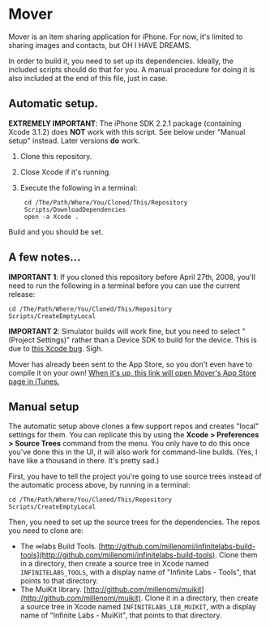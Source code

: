 # Mover

Mover is an item sharing application for iPhone. For now, it's limited to sharing images and contacts, but OH I HAVE DREAMS.

In order to build it, you need to set up its dependencies. Ideally, the included scripts should do that for you. A manual procedure for doing it is also included at the end of this file, just in case.

## Automatic setup.

**EXTREMELY IMPORTANT**: The iPhone SDK 2.2.1 package (containing Xcode 3.1.2) does **NOT** work with this script. See below under "Manual setup" instead. Later versions **do** work.

1. Clone this repository.
2. Close Xcode if it's running.
3. Execute the following in a terminal:

		cd /The/Path/Where/You/Cloned/This/Repository
		Scripts/DownloadDependencies
		open -a Xcode .

Build and you should be set.

## A few notes...

**IMPORTANT 1**: If you cloned this repository before April 27th, 2008, you'll need to run the following in a terminal before you can use the current release:

	cd /The/Path/Where/You/Cloned/This/Repository
	Scripts/CreateEmptyLocal

**IMPORTANT 2**: Simulator builds will work fine, but you need to select "(Project Settings)" rather than a Device SDK to build for the device. This is due to [this Xcode bug](http://www.openradar.me/radar?id=21402). Sigh.

Mover has already been sent to the App Store, so you don't even have to compile it on your own! [When it's up, this link will open Mover's App Store page in iTunes.](http://itunes.com/app/mover)


## Manual setup

The automatic setup above clones a few support repos and creates "local" settings for them. You can replicate this by using the **Xcode &gt; Preferences &gt; Source Trees** command from the menu. You only have to do this once you've done this in the UI, it will also work for command-line builds. (Yes, I have like a thousand in there. It's pretty sad.)

First, you have to tell the project you're going to use source trees instead of the automatic process above, by running in a terminal:

	cd /The/Path/Where/You/Cloned/This/Repository
	Scripts/CreateEmptyLocal

Then, you need to set up the source trees for the dependencies. The repos you need to clone are:

 - The ∞labs Build Tools. [http://github.com/millenomi/infinitelabs-build-tools](http://github.com/millenomi/infinitelabs-build-tools). Clone them in a directory, then create a source tree in Xcode named `INFINITELABS_TOOLS`, with a display name of "Infinite Labs - Tools", that points to that directory.
 - The MuiKit library. [http://github.com/millenomi/muikit](http://github.com/millenomi/muikit). Clone it in a directory, then create a source tree in Xcode named `INFINITELABS_LIB_MUIKIT`, with a display name of "Infinite Labs - MuiKit", that points to that directory.
